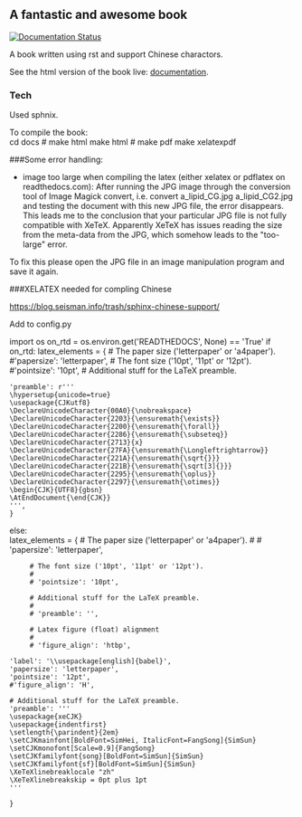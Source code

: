 ## A fantastic and awesome book

[![Documentation Status](https://readthedocs.org/projects/book1/badge/?version=latest)](http://book1.readthedocs.io/zh_CN/latest/?badge=latest)

A book written using rst and support Chinese charactors. 

See the html version of the book live: [documentation][docs].

[docs]: http://book1.readthedocs.io

### Tech
Used sphnix. 

To compile the book:  
	cd docs
	# make html
	make html
	# make pdf
	make xelatexpdf


###Some error handling:

- image too large when compiling the latex (either xelatex or pdflatex on readthedocs.com): 
After running the JPG image through the conversion tool of Image Magick convert, i.e. convert a_lipid_CG.jpg a_lipid_CG2.jpg and testing the document with this new JPG file, the error disappears. This leads me to the conclusion that your particular JPG file is not fully compatible with XeTeX. Apparently XeTeX has issues reading the size from the meta-data from the JPG, which somehow leads to the "too-large" error.

To fix this please open the JPG file in an image manipulation program and save it again. 


###XELATEX needed for compling Chinese

https://blog.seisman.info/trash/sphinx-chinese-support/

Add to config.py

import os 
on_rtd = os.environ.get('READTHEDOCS', None) == 'True'
if on_rtd:
    latex_elements = {
    # The paper size ('letterpaper' or 'a4paper').
    #'papersize': 'letterpaper',
    # The font size ('10pt', '11pt' or '12pt').
    #'pointsize': '10pt',
    # Additional stuff for the LaTeX preamble.
    
    'preamble': r'''
    \hypersetup{unicode=true}
    \usepackage{CJKutf8}
    \DeclareUnicodeCharacter{00A0}{\nobreakspace}
    \DeclareUnicodeCharacter{2203}{\ensuremath{\exists}}
    \DeclareUnicodeCharacter{2200}{\ensuremath{\forall}}
    \DeclareUnicodeCharacter{2286}{\ensuremath{\subseteq}}
    \DeclareUnicodeCharacter{2713}{x}
    \DeclareUnicodeCharacter{27FA}{\ensuremath{\Longleftrightarrow}}
    \DeclareUnicodeCharacter{221A}{\ensuremath{\sqrt{}}}
    \DeclareUnicodeCharacter{221B}{\ensuremath{\sqrt[3]{}}}
    \DeclareUnicodeCharacter{2295}{\ensuremath{\oplus}}
    \DeclareUnicodeCharacter{2297}{\ensuremath{\otimes}}
    \begin{CJK}{UTF8}{gbsn}
    \AtEndDocument{\end{CJK}}
    ''',
    }
else:       
    latex_elements = {
         # The paper size ('letterpaper' or 'a4paper').
         #
         # 'papersize': 'letterpaper',

         # The font size ('10pt', '11pt' or '12pt').
         #
         # 'pointsize': '10pt',

         # Additional stuff for the LaTeX preamble.
         #
         # 'preamble': '',

         # Latex figure (float) alignment
         #
         # 'figure_align': 'htbp',        

    'label': '\\usepackage[english]{babel}',
    'papersize': 'letterpaper',
    'pointsize': '12pt',
    #'figure_align': 'H',

    # Additional stuff for the LaTeX preamble.
    'preamble': '''
    \usepackage{xeCJK}
    \usepackage{indentfirst}
    \setlength{\parindent}{2em}
    \setCJKmainfont[BoldFont=SimHei, ItalicFont=FangSong]{SimSun}
    \setCJKmonofont[Scale=0.9]{FangSong}
    \setCJKfamilyfont{song}[BoldFont=SimSun]{SimSun}
    \setCJKfamilyfont{sf}[BoldFont=SimSun]{SimSun}
    \XeTeXlinebreaklocale "zh"
    \XeTeXlinebreakskip = 0pt plus 1pt
    '''     
         
    }
    
    